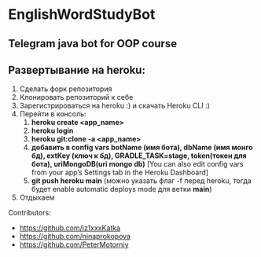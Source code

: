 # EnglishWordStudyBot
## Telegram java bot for OOP course

## Развертывание на heroku:
1. Сделать форк репозитория
2. Клонировать репозиторий к себе
3. Зарегистрироваться на heroku :) и скачать Heroku CLI :) 
4. Перейти в консоль:
    1. __heroku create <app_name>__
    2. __heroku login__
    3. __heroku git:clone -a <app_name>__
    4. __добавить в config vars botName (имя бота), dbName (имя монго бд), extKey (ключ к бд), GRADLE_TASK=stage, token(токен для бота), uriMongoDB(uri mongo db)__
    [You can also edit config vars from your app’s Settings tab in the Heroku Dashboard]
    5. __git push heroku main__ (можно указать флаг -f перед heroku, тогда будет enable automatic deploys mode для ветки __main__)
5. Отдыхаем

Contributors:
- https://github.com/iz1xxxKatka
- https://github.com/ninaprokopova
- https://github.com/PeterMotorniy
